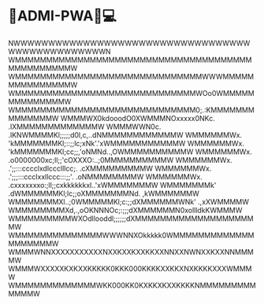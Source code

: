 # 👥ADMI-PWA📲💻
NWWWWWWWWWWWWWWWWWWWWWWWWWWWWWWWWWWWWWWWWWWWWWWWWN
WMMMMMMMMMMMMMMMMMMMMMMMMMMMMMMMMMMMMMMMMMMMMMMMMW
WMMMMMMMMMMMMMMMMMMMMMMMMMMMMMMWWWMMMMMMMMMMMMMMMW
WMMMMMMMMMMMMMMMMMMMMMMMMMMMMMWOo0WMMMMMMMMMMMMMMW
WMMMMMMMMMMMMMMMMMMMMMMMMMMMMM0;.:KMMMMMMMMMMMMMMW
WMMMWX0kdooodO0XWMMMNOxxxxx0NKc. .lXMMMMMMMMMMMMMW
WMMMWWN0c. .lKNWMMMMKl;;;;;d0l,c,..dNMMMMMMMMMMMMW
WMMMMMMWx. 'kMMMMMMMKl;::;;lc;xNk'.'xWMMMMMMMMMMMW
WMMMMMMWx. 'kMMMMMMMKl;cc;;,'oNMNd..,OWMMMMMMMMMMW
WMMMMMMWx. .o0000000xc;ll;;'cOXXXO:..;0MMMMMMMMMMW
WMMMMMMWx. .';;:::cccclxdlccclllcc;. .cXMMMMMMMMMW
WMMMMMMWx. .';;;:::ccclxxllccc:::;;'. .oNMMMMMMMMW
WMMMMMMWx. .cxxxxxxxo:;ll;;cxkkkkkkxl..'xWMMMMMMMW
WMMMMMMMk' .dWMMMMMMKl;lc;;oXMMMMMMMNd. ,kWMMMMMMW
WMMMMMMMXl..;0WMMMMMKl;c:;;dXMMMMMMWNk' .,xXWMMMMW
WMMMMMMMMXd,.,oOKNNNOc;:;;;dXMMMMMMN0xollldkKWMMMW
WMMMMMMMMMWXOdllooddl;;;;;;dXMMMMMMMMMMMMMMMMMMMMW
WMMMMMMMMMMMMMMWWWNNXOkkkkk0WMMMMMMMMMMMMMMMMMMMMW
WMMMWNNXXXXXXXXXXXNXXKXXKXXKKXXNNXXNWNXXKXXNNMMMMW
WMMMWXXXXXKXKXXKKKKK0KKK000KKKKXXKKXNXKKKKXXXWMMMW
WMMMMMMMMMMMMMWKK000KK0KXKKXKXXKKKKNMMMMMMMMMMMMMW

